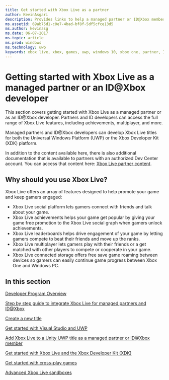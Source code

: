 ```yaml
---
title: Get started with Xbox Live as a partner
author: KevinAsgari
description: Provides links to help a managed partner or ID@Xbox member get started with Xbox Live development.
ms.assetid: 69ab75d1-c0e7-4bad-bf8f-5df5cfce13d5
ms.author: kevinasg
ms.date: 06-07-2017
ms.topic: article
ms.prod: windows
ms.technology: uwp
keywords: xbox live, xbox, games, uwp, windows 10, xbox one, partner, ID@Xbox
---
```


# Getting started with Xbox Live as a managed partner or an ID@Xbox developer

This section covers getting started with Xbox Live as a managed partner or as an ID@Xbox developer. Partners and ID developers can access the full range of Xbox Live features, including achievements, multiplayer, and more.

Managed partners and ID@Xbox developers can develop Xbox Live titles for both the Universal Windows Platform (UWP) or the Xbox Developer Kit (XDK) platform.

In addition to the content available here, there is also additional documentation that is available to partners with an authorized Dev Center account. You can access that content here: [Xbox Live partner content](https://developer.microsoft.com/en-us/games/xbox/docs/xboxlive/xbox-live-partners/partner-content).

## Why should you use Xbox Live?

Xbox Live offers an array of features designed to help promote your game and keep gamers engaged:

- Xbox Live social platform lets gamers connect with friends and talk about your game.
- Xbox Live achievements helps your game get popular by giving your game free promotion to the Xbox Live social graph when gamers unlock achievements.
- Xbox Live leaderboards helps drive engagement of your game by letting gamers compete to beat their friends and move up the ranks.
- Xbox Live multiplayer lets gamers play with their friends or a get matched with other players to compete or cooperate in your game.
- Xbox Live connected storage offers free save game roaming between devices so gamers can easily continue game progress between Xbox One and Windows PC.

## In this section

[Developer Program Overview](../developer-program-overview.md)

[Step by step guide to integrate Xbox Live for managed partners and ID@Xbox](partners-step-by-step-guide.md)

[Create a new title](create-a-new-title.md)

[Get started with Visual Studio and UWP](get-started-with-visual-studio-and-uwp.md)

[Add Xbox Live to a Unity UWP title as a managed partner or ID@Xbox member](partner-add-xbox-live-to-unity-uwp.md)

[Get started with Xbox Live and the Xbox Developer Kit (XDK)](xdk-developers.md)

[Get started with cross-play games](get-started-with-cross-play-games.md)

[Advanced Xbox Live sandboxes](../advanced-xbox-live-sandboxes.md)
